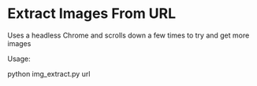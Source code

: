 # Extract Images From URL

Uses a headless Chrome and scrolls down a few times to try and get more images

Usage:

python img_extract.py url
